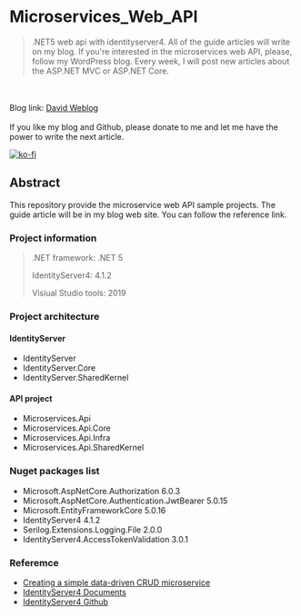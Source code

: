 # Microservices_Web_API
> .NET5 web api with identityserver4. All of the guide articles will write on my blog. If you're interested in the microservices web API, please, follow my WordPress blog. 
Every week, I will post new articles about the ASP.NET MVC or ASP.NET Core.

\
\
Blog link: [David Weblog](https://davidskyspace.com/)
\
\
If you like my blog and Github, please donate to me and let me have the power to write the next article.

[![ko-fi](https://www.ko-fi.com/img/githubbutton_sm.svg)](https://ko-fi.com/F1F82YR41)

## Abstract
This repository provide the microservice web API sample projects. The guide article will be in my blog web site. You can follow the reference link.

### Project information
> .NET framework: .NET 5
> 
> IdentityServer4: 4.1.2
> 
> Visiual Studio tools: 2019

### Project architecture
#### IdentityServer
- IdentityServer
- IdentityServer.Core
- IdentityServer.SharedKernel

#### API project
- Microservices.Api
- Microservices.Api.Core
- Microservices.Api.Infra
- Microservices.Api.SharedKernel

### Nuget packages list
- Microsoft.AspNetCore.Authorization 6.0.3
- Microsoft.AspNetCore.Authentication.JwtBearer 5.0.15
- Microsoft.EntityFrameworkCore 5.0.16
- IdentityServer4 4.1.2
- Serilog.Extensions.Logging.File 2.0.0
- IdentityServer4.AccessTokenValidation 3.0.1


### Referemce
- [Creating a simple data-driven CRUD microservice](https://docs.microsoft.com/en-us/dotnet/architecture/microservices/multi-container-microservice-net-applications/data-driven-crud-microservice)
- [IdentityServer4 Documents](https://identityserver4.readthedocs.io/en/latest/)
- [IdentityServer4 Github](https://github.com/IdentityServer/IdentityServer4)
